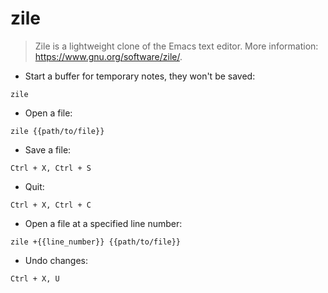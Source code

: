 # zile

> Zile is a lightweight clone of the Emacs text editor.
> More information: <https://www.gnu.org/software/zile/>.

- Start a buffer for temporary notes, they won't be saved:

`zile`

- Open a file:

`zile {{path/to/file}}`

- Save a file:

`Ctrl + X, Ctrl + S`

- Quit:

`Ctrl + X, Ctrl + C`

- Open a file at a specified line number:

`zile +{{line_number}} {{path/to/file}}`

- Undo changes:

`Ctrl + X, U`
